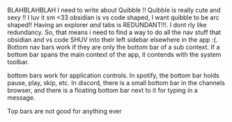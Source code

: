 BLAHBLAHBLAH
I need to write about Quibble !!
Quibble is really cute and sexy !! I luv it sm <33
obsidian is vs code shaped, I want quibble to be arc shaped!! Having an explorer *and* tabs is REDUNDANT!!!. I dont rly like redundancy. So, that means i need to find a way to do all the nav stuff that obsidian and vs code SHUV into their left sidebar elsewhere in the app :(. Bottom nav bars work if they are only the bottom bar of a sub context. If a bottom bar spans the main context of the app, it contends with the system toolbar. 

bottom bars work for application controls. In spotify, the bottom bar holds pause, play, skip, etc. In discord, there is a small bottom bar in the channels browser, and there is a floating bottom bar next to it for typing in a message. 

Top bars are not good for anything ever
